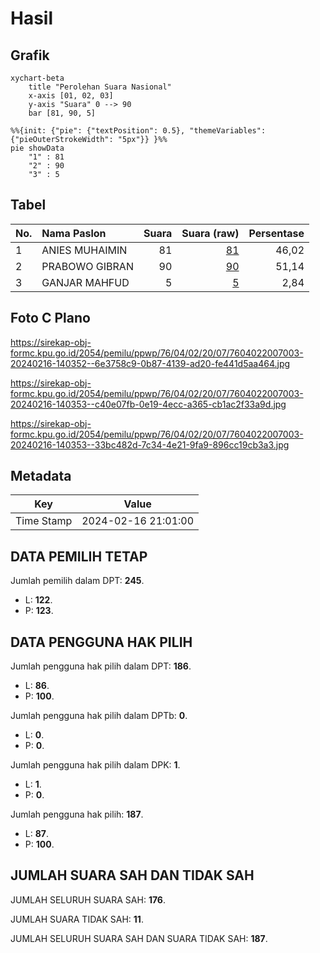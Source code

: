 # Hasil

## Grafik

```mermaid
xychart-beta
    title "Perolehan Suara Nasional"
    x-axis [01, 02, 03]
    y-axis "Suara" 0 --> 90
    bar [81, 90, 5]
```

```mermaid
%%{init: {"pie": {"textPosition": 0.5}, "themeVariables": {"pieOuterStrokeWidth": "5px"}} }%%
pie showData
    "1" : 81
    "2" : 90
    "3" : 5
```

## Tabel

| No. | Nama Paslon    | Suara | Suara (raw) | Persentase |
|:--- |:-------------- | -----:| -----------:| ----------:|
| 1   | ANIES MUHAIMIN | 81    | [81][p-1]   | 46,02      |
| 2   | PRABOWO GIBRAN | 90    | [90][p-2]   | 51,14      |
| 3   | GANJAR MAHFUD  | 5     | [5][p-3]    | 2,84       |


[p-1]: https://github.com/gigit-pemilu/pemilu-2024/blob/main/pilpres/hitung-suara/sub/76-sulawesi-barat/sub/04-polewali-mandar/sub/02-campalagian/sub/2007-lampoko/sub/003-tps/sub/paslon-1.txt
[p-2]: https://github.com/gigit-pemilu/pemilu-2024/blob/main/pilpres/hitung-suara/sub/76-sulawesi-barat/sub/04-polewali-mandar/sub/02-campalagian/sub/2007-lampoko/sub/003-tps/sub/paslon-2.txt
[p-3]: https://github.com/gigit-pemilu/pemilu-2024/blob/main/pilpres/hitung-suara/sub/76-sulawesi-barat/sub/04-polewali-mandar/sub/02-campalagian/sub/2007-lampoko/sub/003-tps/sub/paslon-3.txt

## Foto C Plano

https://sirekap-obj-formc.kpu.go.id/2054/pemilu/ppwp/76/04/02/20/07/7604022007003-20240216-140352--6e3758c9-0b87-4139-ad20-fe441d5aa464.jpg

https://sirekap-obj-formc.kpu.go.id/2054/pemilu/ppwp/76/04/02/20/07/7604022007003-20240216-140353--c40e07fb-0e19-4ecc-a365-cb1ac2f33a9d.jpg

https://sirekap-obj-formc.kpu.go.id/2054/pemilu/ppwp/76/04/02/20/07/7604022007003-20240216-140353--33bc482d-7c34-4e21-9fa9-896cc19cb3a3.jpg


## Metadata

| Key        | Value               |
| ---------- | ------------------- |
| Time Stamp | 2024-02-16 21:01:00 |


## DATA PEMILIH TETAP

Jumlah pemilih dalam DPT: **245**.
 * L: **122**.
 * P: **123**.

## DATA PENGGUNA HAK PILIH

Jumlah pengguna hak pilih dalam DPT: **186**.
 * L: **86**.
 * P: **100**.

Jumlah pengguna hak pilih dalam DPTb: **0**.
 * L: **0**.
 * P: **0**.

Jumlah pengguna hak pilih dalam DPK: **1**.
 * L: **1**.
 * P: **0**.

Jumlah pengguna hak pilih: **187**.
 * L: **87**.
 * P: **100**.

## JUMLAH SUARA SAH DAN TIDAK SAH

JUMLAH SELURUH SUARA SAH: **176**.

JUMLAH SUARA TIDAK SAH: **11**.

JUMLAH SELURUH SUARA SAH DAN SUARA TIDAK SAH: **187**.


